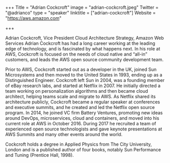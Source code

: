 +++
Title = "Adrian Cockcroft"
image = "adrian-cockcroft.jpeg"
Twitter = "@adrianco"
type = "speaker"
linktitle = ["adrian-cockcroft"]
Website = "https://aws.amazon.com"

+++

Adrian Cockcroft, Vice President Cloud Architecture Strategy, Amazon Web Services
Adrian Cockcroft has had a long career working at the leading edge of technology, and is fascinated by what happens next. In his role at AWS, Cockcroft is focused on the needs of cloud native and “all-in” customers, and leads the AWS open source community development team.

Prior to AWS, Cockcroft started out as a developer in the UK, joined Sun Microsystems and then moved to the United States in 1993, ending up as a Distinguished Engineer. Cockcroft left Sun in 2004, was a founding member of eBay research labs, and started at Netflix in 2007. He initially directed a team working on personalization algorithms and then became cloud architect, helping teams scale and migrate to AWS. As Netflix shared its architecture publicly, Cockcroft became a regular speaker at conferences and executive summits, and he created and led the Netflix open source program. In 2014, he joined VC firm Battery Ventures, promoting new ideas around DevOps, microservices, cloud and containers, and moved into his current role at AWS in October 2016. During 2017 he recruited a team of experienced open source technologists and gave keynote presentations at AWS Summits and many other events around the world.

Cockcroft holds a degree in Applied Physics from The City University, London and is a published author of four books, notably Sun Performance and Tuning (Prentice Hall, 1998).
